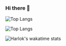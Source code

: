 ### Hi there 👋


![Top Langs](https://github-readme-stats.vercel.app/api?username=dhnyakbr&theme=prussian&show_icons=true)


![Top Langs](https://github-readme-stats.vercel.app/api/top-langs/?username=dhnyakbr&layout=compact)

![Harlok's wakatime stats](https://github-readme-stats.vercel.app/api/wakatime/?username=dhnyakbr)


<!--
**dhnyakbr/dhnyakbr** is a ✨ _special_ ✨ repository because its `README.md` (this file) appears on your GitHub profile.

Here are some ideas to get you started:

- 🔭 I’m currently working on ...
- 🌱 I’m currently learning ...
- 👯 I’m looking to collaborate on ...
- 🤔 I’m looking for help with ...
- 💬 Ask me about ...
- 📫 How to reach me: ...
- 😄 Pronouns: ...
- ⚡ Fun fact: ...
-->
